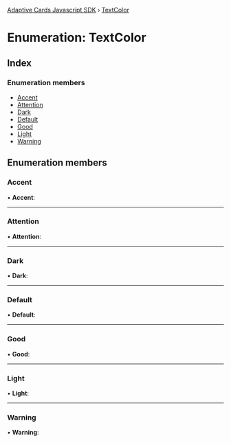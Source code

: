 [Adaptive Cards Javascript SDK](../README.md) › [TextColor](textcolor.md)

# Enumeration: TextColor

## Index

### Enumeration members

* [Accent](textcolor.md#accent)
* [Attention](textcolor.md#attention)
* [Dark](textcolor.md#dark)
* [Default](textcolor.md#default)
* [Good](textcolor.md#good)
* [Light](textcolor.md#light)
* [Warning](textcolor.md#warning)

## Enumeration members

###  Accent

• **Accent**:

___

###  Attention

• **Attention**:

___

###  Dark

• **Dark**:

___

###  Default

• **Default**:

___

###  Good

• **Good**:

___

###  Light

• **Light**:

___

###  Warning

• **Warning**:
